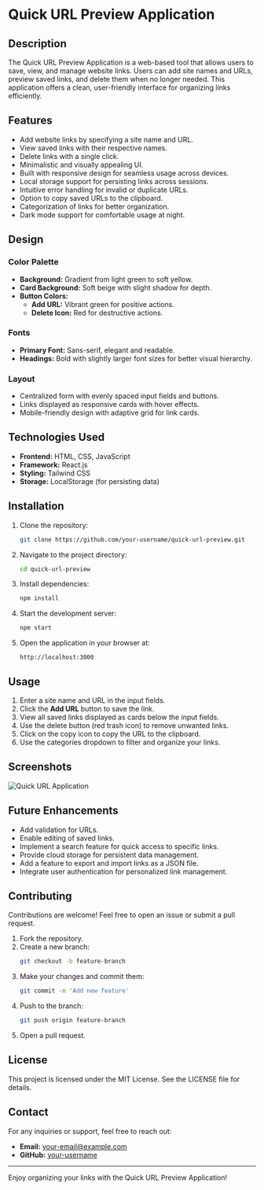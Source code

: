 # Quick URL Preview Application

## Description
The Quick URL Preview Application is a web-based tool that allows users to save, view, and manage website links. Users can add site names and URLs, preview saved links, and delete them when no longer needed. This application offers a clean, user-friendly interface for organizing links efficiently.

## Features
- Add website links by specifying a site name and URL.
- View saved links with their respective names.
- Delete links with a single click.
- Minimalistic and visually appealing UI.
- Built with responsive design for seamless usage across devices.
- Local storage support for persisting links across sessions.
- Intuitive error handling for invalid or duplicate URLs.
- Option to copy saved URLs to the clipboard.
- Categorization of links for better organization.
- Dark mode support for comfortable usage at night.

## Design
### Color Palette
- **Background:** Gradient from light green to soft yellow.
- **Card Background:** Soft beige with slight shadow for depth.
- **Button Colors:** 
  - **Add URL:** Vibrant green for positive actions.
  - **Delete Icon:** Red for destructive actions.

### Fonts
- **Primary Font:** Sans-serif, elegant and readable.
- **Headings:** Bold with slightly larger font sizes for better visual hierarchy.

### Layout
- Centralized form with evenly spaced input fields and buttons.
- Links displayed as responsive cards with hover effects.
- Mobile-friendly design with adaptive grid for link cards.

## Technologies Used
- **Frontend:** HTML, CSS, JavaScript
- **Framework:** React.js
- **Styling:** Tailwind CSS
- **Storage:** LocalStorage (for persisting data)

## Installation
1. Clone the repository:
   ```bash
   git clone https://github.com/your-username/quick-url-preview.git
   ```

2. Navigate to the project directory:
   ```bash
   cd quick-url-preview
   ```

3. Install dependencies:
   ```bash
   npm install
   ```

4. Start the development server:
   ```bash
   npm start
   ```

5. Open the application in your browser at:
   ```
   http://localhost:3000
   ```

## Usage
1. Enter a site name and URL in the input fields.
2. Click the **Add URL** button to save the link.
3. View all saved links displayed as cards below the input fields.
4. Use the delete button (red trash icon) to remove unwanted links.
5. Click on the copy icon to copy the URL to the clipboard.
6. Use the categories dropdown to filter and organize your links.

## Screenshots
![Quick URL Application](./screenshot.png)

## Future Enhancements
- Add validation for URLs.
- Enable editing of saved links.
- Implement a search feature for quick access to specific links.
- Provide cloud storage for persistent data management.
- Add a feature to export and import links as a JSON file.
- Integrate user authentication for personalized link management.

## Contributing
Contributions are welcome! Feel free to open an issue or submit a pull request.

1. Fork the repository.
2. Create a new branch:
   ```bash
   git checkout -b feature-branch
   ```
3. Make your changes and commit them:
   ```bash
   git commit -m 'Add new feature'
   ```
4. Push to the branch:
   ```bash
   git push origin feature-branch
   ```
5. Open a pull request.

## License
This project is licensed under the MIT License. See the LICENSE file for details.

## Contact
For any inquiries or support, feel free to reach out:
- **Email:** your-email@example.com
- **GitHub:** [your-username](https://github.com/your-username)

---

Enjoy organizing your links with the Quick URL Preview Application!
